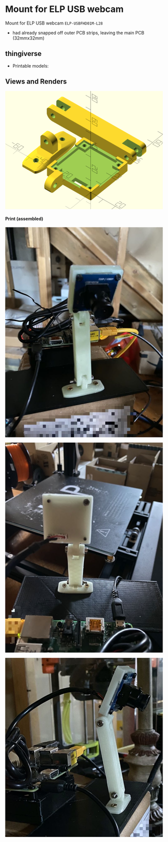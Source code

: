 Mount for ELP USB webcam
========================

Mount for ELP USB webcam `ELP-USBFHD01M-L28`

-	had already snapped off outer PCB strips, leaving the main PCB (32mmx32mm)

thingiverse
-----------

-	Printable models:

Views and Renders
-----------------

![diagonal view render](img/diag_view__all_parts.png)

#### Print (assembled)

![front view](img/front_view.jpg)

![back view](img/back_view.jpg)

![side view](img/side_view.jpg)
